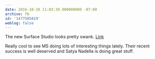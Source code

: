 ```yaml
---
date: 2016-10-26 11:03:39.000000000 -07:00
archive: fb
id: '1477505019'
weblog: false
---
```


The new Surface Studio looks pretty swank. [Link](http://www.theverge.com/circuitbreaker/2016/10/26/13380462/microsoft-surface-studio-pc-computer-announced-features-price-release-date)

Really cool to see MS doing lots of interesting things lately. Their recent success is well deserved and Satya Nadella is doing great stuff.
